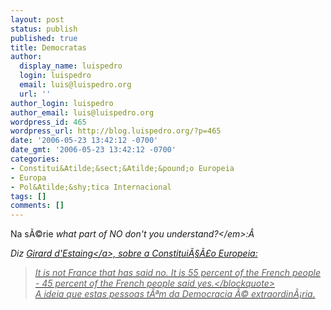 ```yaml
---
layout: post
status: publish
published: true
title: Democratas
author:
  display_name: luispedro
  login: luispedro
  email: luis@luispedro.org
  url: ''
author_login: luispedro
author_email: luis@luispedro.org
wordpress_id: 465
wordpress_url: http://blog.luispedro.org/?p=465
date: '2006-05-23 13:42:12 -0700'
date_gmt: '2006-05-23 13:42:12 -0700'
categories:
- Constitui&Atilde;&sect;&Atilde;&pound;o Europeia
- Europa
- Pol&Atilde;&shy;tica Internacional
tags: []
comments: []
---
```

<p>Na s&Atilde;&copy;rie <em>what part of NO don't you understand?<&#47;em>:&Acirc;&nbsp;</p>
<p>Diz <a href="http:&#47;&#47;euobserver.com&#47;9&#47;21674">Girard d'Estaing<&#47;a>, sobre a Constitui&Atilde;&sect;&Atilde;&pound;o Europeia:</p>
<blockquote><p>It is not France that has said no. It is 55 percent of the French people - 45 percent of the French people said yes.<&#47;blockquote><br />
A ideia que estas pessoas t&Atilde;&ordf;m da Democracia &Atilde;&copy; extraordin&Atilde;&iexcl;ria.</p>
